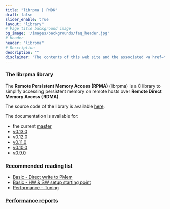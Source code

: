 ```yaml
---
title: "librpma | PMDK"
draft: false
slider_enable: true
layout: "library"
# Page title background image
bg_image: '/images/backgrounds/faq_header.jpg'
# Header
header: "librpma"
# Description
description: ""
disclaimer: "The contents of this web site and the associated <a href=\"https://github.com/pmem\">GitHub repositories</a> are BSD-licensed open source."
---
```


### The librpma library

The **Remote Persistent Memory Access (RPMA)** (librpma) is a C library to simplify accessing persistent memory on remote hosts over **Remote Direct Memory Access (RDMA)**.

The source code of the library is available <a href="https://github.com/pmem/rpma">here</a>.

The documentation is available for:

* the current <a href="manpages/master/librpma.7.html">master</a>
* <a href="manpages/v0.13.0/librpma.7.html">v0.13.0</a>
* <a href="manpages/v0.12.0/librpma.7.html">v0.12.0</a>
* <a href="manpages/v0.11.0/librpma.7.html">v0.11.0</a>
* <a href="manpages/v0.10.0/librpma.7.html">v0.10.0</a>
* <a href="manpages/v0.9.0/librpma.7.html">v0.9.0</a>

### Recommended reading list

* [Basic - Direct write to PMem](/rpma/documentation/basic-direct-write-to-pmem)
* [Basic - HW & SW setup starting point](/rpma/documentation/basic-hw_sw_setup_starting_point)
* [Performance - Tuning](/rpma/documentation/perf-tuning)

### <a href="/rpma/reports">Performance reports</a>
